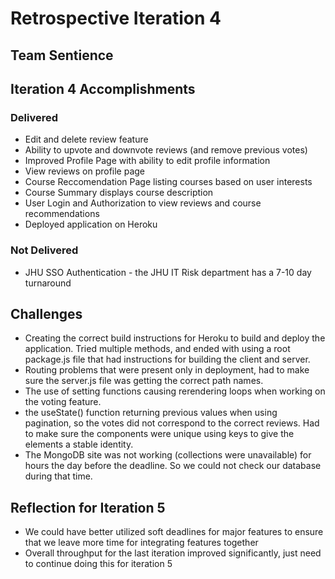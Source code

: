 # Retrospective Iteration 4
## Team Sentience

## __Iteration 4 Accomplishments__
### Delivered
- Edit and delete review feature
- Ability to upvote and downvote reviews (and remove previous votes)
- Improved Profile Page with ability to edit profile information
- View reviews on profile page
- Course Reccomendation Page listing courses based on user interests
- Course Summary displays course description
- User Login and Authorization to view reviews and course recommendations
- Deployed application on Heroku

### Not Delivered
- JHU SSO Authentication - the JHU IT Risk department has a 7-10 day turnaround

## Challenges
- Creating the correct build instructions for Heroku to build and deploy the application. Tried multiple methods, and ended with using a root package.js file that had instructions for building the client and server.
- Routing problems that were present only in deployment, had to make sure the server.js file was getting the correct path names.
- The use of setting functions causing rerendering loops when working on the voting feature.
- the useState() function returning previous values when using pagination, so the votes did not correspond to the correct reviews. Had to make sure the components were unique using keys to give the elements a stable identity.
- The MongoDB site was not working (collections were unavailable) for hours the day before the deadline. So we could not check our database during that time.

## Reflection for Iteration 5
- We could have better utilized soft deadlines for major features to ensure that we leave more time for integrating features together
- Overall throughput for the last iteration improved significantly, just need to continue doing this for iteration 5
